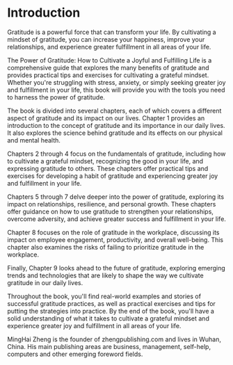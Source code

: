 # Introduction

Gratitude is a powerful force that can transform your life. By cultivating a mindset of gratitude, you can increase your happiness, improve your relationships, and experience greater fulfillment in all areas of your life.

The Power of Gratitude: How to Cultivate a Joyful and Fulfilling Life is a comprehensive guide that explores the many benefits of gratitude and provides practical tips and exercises for cultivating a grateful mindset. Whether you're struggling with stress, anxiety, or simply seeking greater joy and fulfillment in your life, this book will provide you with the tools you need to harness the power of gratitude.

The book is divided into several chapters, each of which covers a different aspect of gratitude and its impact on our lives. Chapter 1 provides an introduction to the concept of gratitude and its importance in our daily lives. It also explores the science behind gratitude and its effects on our physical and mental health.

Chapters 2 through 4 focus on the fundamentals of gratitude, including how to cultivate a grateful mindset, recognizing the good in your life, and expressing gratitude to others. These chapters offer practical tips and exercises for developing a habit of gratitude and experiencing greater joy and fulfillment in your life.

Chapters 5 through 7 delve deeper into the power of gratitude, exploring its impact on relationships, resilience, and personal growth. These chapters offer guidance on how to use gratitude to strengthen your relationships, overcome adversity, and achieve greater success and fulfillment in your life.

Chapter 8 focuses on the role of gratitude in the workplace, discussing its impact on employee engagement, productivity, and overall well-being. This chapter also examines the risks of failing to prioritize gratitude in the workplace.

Finally, Chapter 9 looks ahead to the future of gratitude, exploring emerging trends and technologies that are likely to shape the way we cultivate gratitude in our daily lives.

Throughout the book, you'll find real-world examples and stories of successful gratitude practices, as well as practical exercises and tips for putting the strategies into practice. By the end of the book, you'll have a solid understanding of what it takes to cultivate a grateful mindset and experience greater joy and fulfillment in all areas of your life.


MingHai Zheng is the founder of zhengpublishing.com and lives in Wuhan, China. His main publishing areas are business, management, self-help, computers and other emerging foreword fields.
